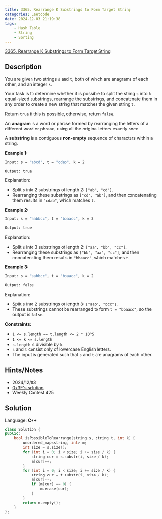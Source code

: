 ```yaml
---
title: 3365. Rearrange K Substrings to Form Target String
categories: Leetcode
date: 2024-12-03 21:19:38
tags:
    - Hash Table
    - String
    - Sorting
---
```


[3365. Rearrange K Substrings to Form Target String](https://leetcode.com/problems/rearrange-k-substrings-to-form-target-string/description/)

## Description

You are given two strings `s` and `t`, both of which are anagrams of each other, and an integer `k`.

Your task is to determine whether it is possible to split the string `s` into `k` equal-sized substrings, rearrange the substrings, and concatenate them in any order to create a new string that matches the given string `t`.

Return `true` if this is possible, otherwise, return `false`.

An **anagram**  is a word or phrase formed by rearranging the letters of a different word or phrase, using all the original letters exactly once.

A **substring**  is a contiguous <b>non-empty</b> sequence of characters within a string.

**Example 1:**

```bash
Input: s = "abcd", t = "cdab", k = 2

Output: true
```

Explanation:

- Split `s` into 2 substrings of length 2: `["ab", "cd"]`.
- Rearranging these substrings as `["cd", "ab"]`, and then concatenating them results in `"cdab"`, which matches `t`.

**Example 2:**

```bash
Input: s = "aabbcc", t = "bbaacc", k = 3

Output: true
```

Explanation:

- Split `s` into 3 substrings of length 2: `["aa", "bb", "cc"]`.
- Rearranging these substrings as `["bb", "aa", "cc"]`, and then concatenating them results in `"bbaacc"`, which matches `t`.

**Example 3:**

```bash
Input: s = "aabbcc", t = "bbaacc", k = 2

Output: false
```

Explanation:

- Split `s` into 2 substrings of length 3: `["aab", "bcc"]`.
- These substrings cannot be rearranged to form `t = "bbaacc"`, so the output is `false`.

**Constraints:**

- `1 <= s.length == t.length <= 2 * 10^5`
- `1 <= k <= s.length`
- `s.length` is divisible by `k`.
- `s` and `t` consist only of lowercase English letters.
- The input is generated such that `s` and `t` are anagrams of each other.

## Hints/Notes

- 2024/12/03
- [0x3F's solution](https://leetcode.cn/problems/rearrange-k-substrings-to-form-target-string/solutions/2998881/pai-xu-pythonjavacgo-by-endlesscheng-wslh/)
- Weekly Contest 425

## Solution

Language: **C++**

```C++
class Solution {
public:
    bool isPossibleToRearrange(string s, string t, int k) {
        unordered_map<string, int> m;
        int size = s.size();
        for (int i = 0; i < size; i += size / k) {
            string cur = s.substr(i, size / k);
            m[cur]++;
        }
        for (int i = 0; i < size; i += size / k) {
            string cur = t.substr(i, size / k);
            m[cur]--;
            if (m[cur] == 0) {
                m.erase(cur);
            }
        }
        return m.empty();
    }
};
```
